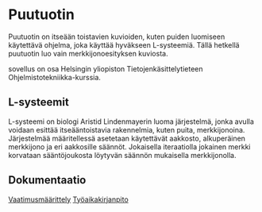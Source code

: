 # Puutuotin

Puutuotin on itseään toistavien kuvioiden, kuten puiden luomiseen käytettävä ohjelma, joka käyttää hyväkseen L-systeemiä. Tällä hetkellä puutuotin luo vain merkkijonoesityksen kuviosta.

sovellus on osa Helsingin yliopiston Tietojenkäsittelytieteen Ohjelmistotekniikka-kurssia.

## L-systeemit

L-systeemi on biologi Aristid Lindenmayerin luoma järjestelmä, jonka avulla voidaan esittää itseääntoistavia rakennelmia, kuten puita, merkkijonoina. Järjestelmää määritellessä asetetaan käytettävät aakkosto, alkuperäinen merkkijono ja eri aakkosille säännöt. Jokaisella iteraatiolla jokainen merkki korvataan sääntöjoukosta löytyvän säännön mukaisella merkkijonolla.

## Dokumentaatio
[Vaatimusmäärittely](https://github.com/Halmela/l-system-otm/blob/master/dokumentointi/vaatimuusmaarittely.md)
[Työaikakirjanpito](https://github.com/Halmela/l-system-otm/blob/master/dokumentointi/ajank%C3%A4ytt%C3%B6.md)
